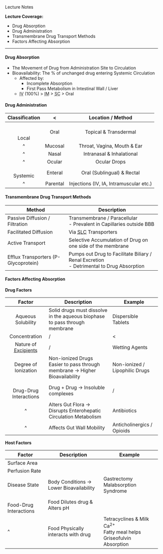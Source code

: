 Lecture Notes

**Lecture Coverage:**
- Drug Absorption
- Drug Administration
- Transmembrane Drug Transport Methods
- Factors Affecting Absorption

---
#### **Drug Absorption**
- The Movement of Drug from Administration Site to Circulation
- Bioavailability: The % of unchanged drug entering Systemic Circulation
	- Affected by:
		- Incomplete Absorption
		- First Pass Metabolism in Intestinal Wall / Liver
	- <abbr Title="Intravenous">IV</abbr> (100%) > <abbr Title="Intramuscular">IM</abbr> > <abbr Title="Subcutaneous">SC</abbr> > Oral


#### **Drug Administration**

| **Classification** |    <     |          **Location / Method**          |
| :----------------: | :------: | :-------------------------------------: |
|   <br><br>Local    |   Oral   |          Topical & Transdermal          |
|         ^          | Mucosal  |       Throat, Vagina, Mouth & Ear       |
|         ^          |  Nasal   |        Intranasal & Inhalational        |
|         ^          |  Ocular  |              Ocular Drops               |
|    <br>Systemic    | Enteral  |       Oral (Sublingual) & Rectal        |
|         ^          | Parental | Injections (IV, IA, Intramuscular etc.) |


#### **Transmembrane Drug Transport Methods**

| Method                               | Description                                                                                |
| ------------------------------------ | ------------------------------------------------------------------------------------------ |
| Passive Diffusion / Filtration       | Transmembrane / Paracellular<br>- Prevalent in Capillaries outside BBB                     |
| Facilitated Diffusion                | Via <abbr Title="Solute Carrier">SLC</abbr> Transporters                                   |
| Active Transport                     | Selective Accumulation of Drug on one side of the membrane                                 |
| Efflux Transporters (P-Glycoprotein) | Pumps out Drug to Facilitate Biliary / Renal Excretion<br>- Detrimental to Drug Absorption |


#### **Factors Affecting Absorption**
**Drug Factors**

|                                      **Factor**                                       | **Description**                                                            | Example                        |
| :-----------------------------------------------------------------------------------: | -------------------------------------------------------------------------- | ------------------------------ |
|                                  Aqueous Solubility                                   | Solid drugs must dissolve in the aqueous biophase to pass through membrane | Dispersible Tablets            |
|                                     Concentration                                     | /                                                                          | <                              |
| Nature of <abbr Title="Substances formulated alongside active drug">Excipients</abbr> | /                                                                          | Wetting Agents                 |
|                                 Degree of Ionization                                  | Non-ionized Drugs Easier to pass through membrane → Higher Bioavailability | Non-ionized / Lipophilic Drugs |
|                              <br>Drug-Drug Interactions                               | Drug + Drug → Insoluble complexes                                          | /                              |
|                                           ^                                           | Alters Gut Flora → Disrupts Enterohepatic Circulation Metabolism           | Antibiotics                    |
|                                           ^                                           | Affects Gut Wall Mobility                                                  | Anticholinergics / Opioids     |

**Host Factors**

| **Factor**                 | **Description**                         | Example                                                                          |
| -------------------------- | --------------------------------------- | -------------------------------------------------------------------------------- |
| Surface Area               |                                         |                                                                                  |
| Perfusion Rate             |                                         |                                                                                  |
| Disease State              | Body Conditions → Lower Bioavailability | Gastrectomy<br>Malabsorption Syndrome                                            |
| <br>Food-Drug Interactions | Food Dilutes drug & Alters pH           |                                                                                  |
| ^                          | Food Physically interacts with drug     | Tetracyclines & Milk Ca<sup>2+</sup><br>Fatty meal helps Griseofulvin Absorption |


